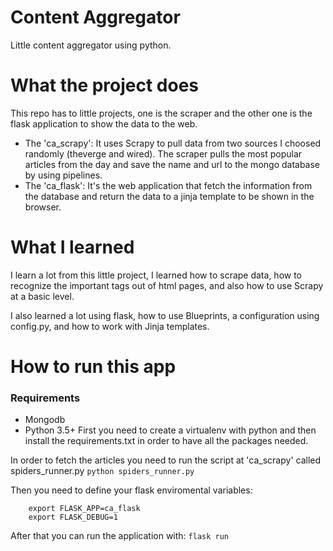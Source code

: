 # Content Aggregator
Little content aggregator using python.

# What the project does
This repo has to little projects, one is the scraper and the other one is the flask application to show the data to the web.
- The 'ca_scrapy':
  It uses Scrapy to pull data from two sources I choosed randomly (theverge and wired). The scraper pulls the most popular articles from the day and save the name and url to the mongo database by using pipelines.
- The 'ca_flask':
  It's the web application that fetch the information from the database and return the data to a jinja template to be shown in the browser.
  
# What I learned
I learn a lot from this little project, I learned how to scrape data, how to recognize the important tags out of html pages, and also how to use Scrapy at a basic level. 

I also learned a lot using flask, how to use Blueprints, a configuration using config.py, and how to work with Jinja templates.

# How to run this app
### Requirements
- Mongodb
- Python 3.5+
First you need to create a virtualenv with python and then install the requirements.txt in order to have all the packages needed.

In order to fetch the articles you need to run the script at 'ca_scrapy' called spiders_runner.py
``` python spiders_runner.py ```

Then you need to define your flask enviromental variables:
``` #Linux
    export FLASK_APP=ca_flask
    export FLASK_DEBUG=1
```
After that you can run the application with:
``` flask run ```
